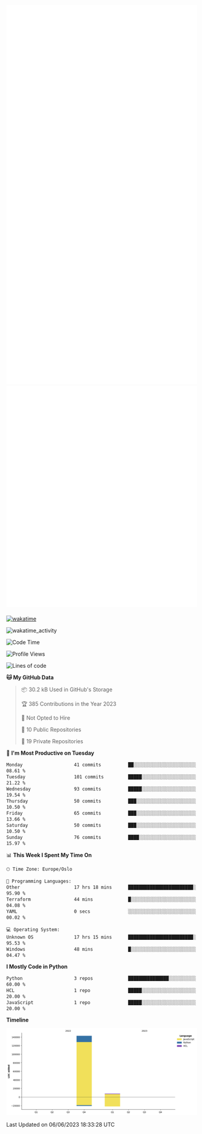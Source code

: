 ![Metrics](/metrics.svg)![Additional metrics](metrics.additional.svg)
----------------------------------------------------------------------------------------------------------------------------------------------------

[![wakatime](https://wakatime.com/badge/user/139c3dc8-b99d-475a-b6b4-e7663d03add8.svg)](https://wakatime.com/@139c3dc8-b99d-475a-b6b4-e7663d03add8)

![wakatime_activity](https://wakatime.com/share/@merca/d0fb6363-0f77-40ae-9525-9b9347ed2e36.svg)

<!--START_SECTION:waka-->
![Code Time](http://img.shields.io/badge/Code%20Time-6%2C673%20hrs%208%20mins-blue)

![Profile Views](http://img.shields.io/badge/Profile%20Views-0-blue)

![Lines of code](https://img.shields.io/badge/From%20Hello%20World%20I%27ve%20Written-150.4%20thousand%20lines%20of%20code-blue)

**🐱 My GitHub Data** 

> 📦 30.2 kB Used in GitHub's Storage 
 > 
> 🏆 385 Contributions in the Year 2023
 > 
> 🚫 Not Opted to Hire
 > 
> 📜 10 Public Repositories 
 > 
> 🔑 19 Private Repositories 
 > 
📅 **I'm Most Productive on Tuesday** 

```text
Monday                   41 commits          ██░░░░░░░░░░░░░░░░░░░░░░░   08.61 % 
Tuesday                  101 commits         █████░░░░░░░░░░░░░░░░░░░░   21.22 % 
Wednesday                93 commits          █████░░░░░░░░░░░░░░░░░░░░   19.54 % 
Thursday                 50 commits          ███░░░░░░░░░░░░░░░░░░░░░░   10.50 % 
Friday                   65 commits          ███░░░░░░░░░░░░░░░░░░░░░░   13.66 % 
Saturday                 50 commits          ███░░░░░░░░░░░░░░░░░░░░░░   10.50 % 
Sunday                   76 commits          ████░░░░░░░░░░░░░░░░░░░░░   15.97 % 
```


📊 **This Week I Spent My Time On** 

```text
🕑︎ Time Zone: Europe/Oslo

💬 Programming Languages: 
Other                    17 hrs 18 mins      ████████████████████████░   95.90 % 
Terraform                44 mins             █░░░░░░░░░░░░░░░░░░░░░░░░   04.08 % 
YAML                     0 secs              ░░░░░░░░░░░░░░░░░░░░░░░░░   00.02 % 

💻 Operating System: 
Unknown OS               17 hrs 15 mins      ████████████████████████░   95.53 % 
Windows                  48 mins             █░░░░░░░░░░░░░░░░░░░░░░░░   04.47 % 
```

**I Mostly Code in Python** 

```text
Python                   3 repos             ███████████████░░░░░░░░░░   60.00 % 
HCL                      1 repo              █████░░░░░░░░░░░░░░░░░░░░   20.00 % 
JavaScript               1 repo              █████░░░░░░░░░░░░░░░░░░░░   20.00 % 
```



**Timeline**

![Lines of Code chart](https://raw.githubusercontent.com/merca/merca/current/assets/bar_graph.png)


 Last Updated on 06/06/2023 18:33:28 UTC
<!--END_SECTION:waka-->
